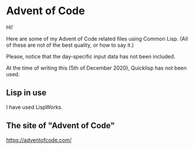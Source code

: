# Advent of Code

Hi!

Here are some of my Advent of Code related files using Common Lisp.
(All of these are not of the best quality, or how to say it.)

Please, notice that the day-specific input data has not been included.

At the time of writing this (5th of December 2020), Quicklisp has not been used.

## Lisp in use
I have used LispWorks.

## The site of "Advent of Code"
https://adventofcode.com/
